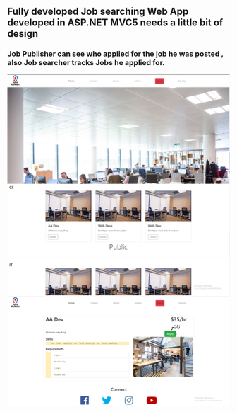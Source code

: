## Fully developed Job searching Web App developed in ASP.NET MVC5 needs a little bit of design
### Job Publisher can see who applied for the job he was posted , also Job searcher tracks Jobs he applied for.  
<img src="33.PNG">
<img src="11.PNG">
<img src="22.PNG">
